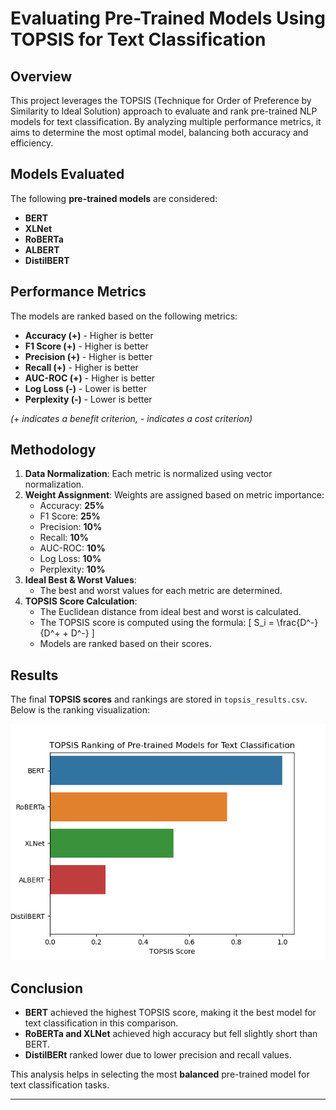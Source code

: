 # Evaluating Pre-Trained Models Using TOPSIS for Text Classification

## Overview
This project leverages the TOPSIS (Technique for Order of Preference by Similarity to Ideal Solution) approach to evaluate and rank pre-trained NLP models for text classification. By analyzing multiple performance metrics, it aims to determine the most optimal model, balancing both accuracy and efficiency.

## Models Evaluated
The following **pre-trained models** are considered:
- **BERT**
- **XLNet**
- **RoBERTa**
- **ALBERT**
- **DistilBERT**

## Performance Metrics
The models are ranked based on the following metrics:
- **Accuracy (+)** - Higher is better
- **F1 Score (+)** - Higher is better
- **Precision (+)** - Higher is better
- **Recall (+)** - Higher is better
- **AUC-ROC (+)** - Higher is better
- **Log Loss (-)** - Lower is better
- **Perplexity (-)** - Lower is better

*(+ indicates a benefit criterion, - indicates a cost criterion)*

## Methodology
1. **Data Normalization**: Each metric is normalized using vector normalization.
2. **Weight Assignment**: Weights are assigned based on metric importance:
   - Accuracy: **25%**
   - F1 Score: **25%**
   - Precision: **10%**
   - Recall: **10%**
   - AUC-ROC: **10%**
   - Log Loss: **10%**
   - Perplexity: **10%**
3. **Ideal Best & Worst Values**:
   - The best and worst values for each metric are determined.
4. **TOPSIS Score Calculation**:
   - The Euclidean distance from ideal best and worst is calculated.
   - The TOPSIS score is computed using the formula:
     \[ S_i = \frac{D^-}{D^+ + D^-} \]
   - Models are ranked based on their scores.

## Results
The final **TOPSIS scores** and rankings are stored in `topsis_results.csv`. Below is the ranking visualization:

![TOPSIS Ranking](topsis_ranking.png)

## Conclusion
- **BERT** achieved the highest TOPSIS score, making it the best model for text classification in this comparison.
- **RoBERTa and XLNet** achieved high accuracy but fell slightly short than BERT.
- **DistilBERt** ranked lower due to lower precision and recall values.

This analysis helps in selecting the most **balanced** pre-trained model for text classification tasks.

---

